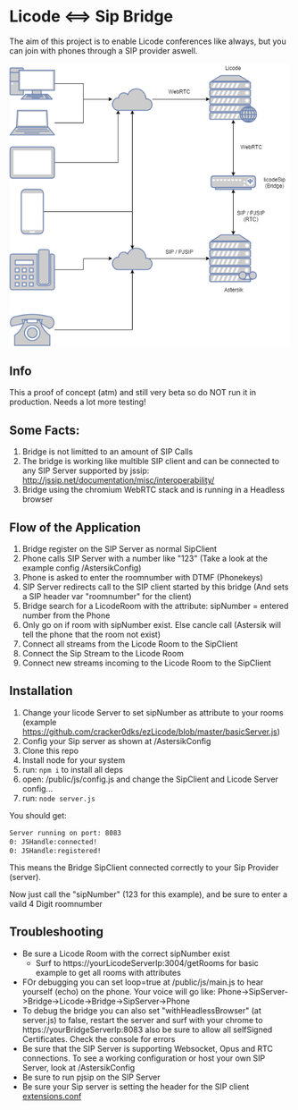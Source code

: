 # Licode <==> Sip Bridge
The aim of this project is to enable Licode conferences like always, but you can join with phones through a SIP provider aswell.

![asd](/doc/arch.png)
## Info
This a proof of concept (atm) and still very beta so do NOT run it in production. Needs a lot more testing!

## Some Facts:
1. Bridge is not limitted to an amount of SIP Calls
2. The bridge is working like multible SIP client and can be connected to any SIP Server supported by jssip: http://jssip.net/documentation/misc/interoperability/
3. Bridge using the chromium WebRTC stack and is running in a Headless browser

## Flow of the Application
1. Bridge register on the SIP Server as normal SipClient
2. Phone calls SIP Server with a number like "123" (Take a look at the example config /AstersikConfig)
2. Phone is asked to enter the roomnumber with DTMF (Phonekeys)
2. SIP Server redirects call to the SIP client started by this bridge (And sets a SIP header var "roomnumber" for the client)
3. Bridge search for a LicodeRoom with the attribute: sipNumber = entered number from the Phone
4. Only go on if room with sipNumber exist. Else cancle call (Astersik will tell the phone that the room not exist)
5. Connect all streams from the Licode Room to the SipClient
6. Connect the Sip Stream to the Licode Room
7. Connect new streams incoming to the Licode Room to the SipClient

## Installation
1. Change your licode Server to set sipNumber as attribute to your rooms (example https://github.com/cracker0dks/ezLicode/blob/master/basicServer.js)
2. Config your Sip server as shown at /AstersikConfig
3. Clone this repo
4. Install node for your system
4. run: `npm i` to install all deps
5. open: /public/js/config.js and change the SipClient and Licode Server config...
6. run: `node server.js`

You should get: 

```
Server running on port: 8083
0: JSHandle:connected!
0: JSHandle:registered!
```
This means the Bridge SipClient connected correctly to your Sip Provider (server).

Now just call the "sipNumber" (123 for this example), and be sure to enter a vaild 4 Digit roomnumber

## Troubleshooting
* Be sure a Licode Room with the correct sipNumber exist
    * Surf to https://yourLicodeServerIp:3004/getRooms for basic example to get all rooms with attributes
* FOr debugging you can set loop=true at /public/js/main.js to hear yourself (echo) on the phone. Your voice will go like: Phone->SipServer->Bridge->Licode->Bridge->SipServer->Phone
* To debug the bridge you can also set "withHeadlessBrowser" (at server.js) to false, restart the server and surf with your chrome to https://yourBridgeServerIp:8083 also be sure to allow all selfSigned Certificates. Check the console for errors 
* Be sure that the SIP Server is supporting Websocket, Opus and RTC connections. To see a working configuration or host your own SIP Server, look at /AstersikConfig
* Be sure to run pjsip on the SIP Server
* Be sure your Sip server is setting the header for the SIP client [extensions.conf](/AstersikConfig/extensions.conf)
